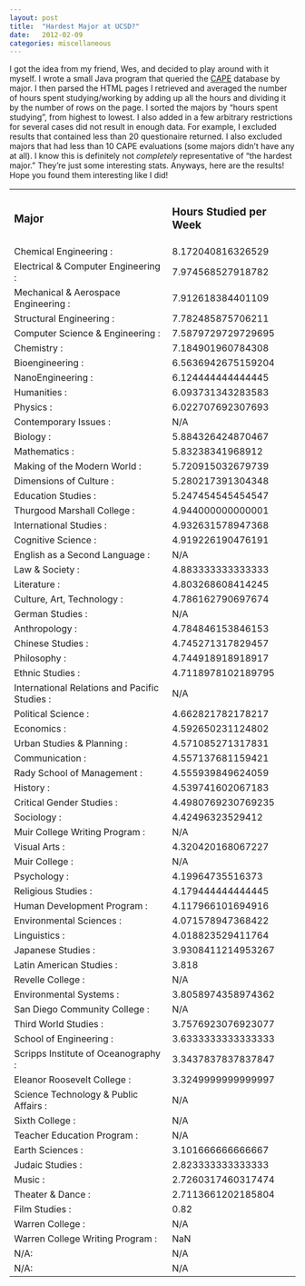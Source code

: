 ```yaml
---
layout: post
title:  "Hardest Major at UCSD?"
date:   2012-02-09
categories: miscellaneous
---
```

I got the idea from my friend, Wes, and decided to play around with it myself. I wrote a small Java program that queried the [CAPE](http://www.cape.ucsd.edu/stats.html) database by major. I then parsed the HTML pages I retrieved and averaged the number of hours spent studying/working by adding up all the hours and dividing it by the number of rows on the page. I sorted the majors by “hours spent studying”, from highest to lowest. I also added in a few arbitrary restrictions for several cases did not result in enough data. For example, I excluded results that contained less than 20 questionaire returned. I also excluded majors that had less than 10 CAPE evaluations (some majors didn’t have any at all). I know this is definitely not *completely* representative of “the hardest major.” They’re just some interesting stats. Anyways, here are the results! Hope you found them interesting like I did!

<table style="text-align:left;"><tr><td><h3>Major</h3></td>
<td><h3>Hours Studied per Week</h3></td>
</tr><tr><td>Chemical Engineering :</td>
<td>8.172040816326529</td>
</tr><tr><td>Electrical &amp; Computer Engineering :</td>
<td>7.974568527918782</td>
</tr><tr><td>Mechanical &amp; Aerospace Engineering :</td>
<td>7.912618384401109</td>
</tr><tr><td>Structural Engineering :</td>
<td>7.782485875706211</td>
</tr><tr><td>Computer Science &amp; Engineering :</td>
<td>7.5879729729729695</td>
</tr><tr><td>Chemistry :</td>
<td>7.184901960784308</td>
</tr><tr><td>Bioengineering :</td>
<td>6.5636942675159204</td>
</tr><tr><td>NanoEngineering :</td>
<td>6.124444444444445</td>
</tr><tr><td>Humanities :</td>
<td>6.093731343283583</td>
</tr><tr><td>Physics :</td>
<td>6.022707692307693</td>
</tr><tr><td>Contemporary Issues :</td>
<td>N/A</td>
</tr><tr><td>Biology :</td>
<td>5.884326424870467</td>
</tr><tr><td>Mathematics :</td>
<td>5.83238341968912</td>
</tr><tr><td>Making of the Modern World :</td>
<td>5.720915032679739</td>
</tr><tr><td>Dimensions of Culture :</td>
<td>5.280217391304348</td>
</tr><tr><td>Education Studies :</td>
<td>5.247454545454547</td>
</tr><tr><td>Thurgood Marshall College :</td>
<td>4.944000000000001</td>
</tr><tr><td>International Studies :</td>
<td>4.932631578947368</td>
</tr><tr><td>Cognitive Science :</td>
<td>4.919226190476191</td>
</tr><tr><td>English as a Second Language :</td>
<td>N/A</td>
</tr><tr><td>Law &amp; Society :</td>
<td>4.883333333333333</td>
</tr><tr><td>Literature :</td>
<td>4.803268608414245</td>
</tr><tr><td>Culture, Art, Technology :</td>
<td>4.786162790697674</td>
</tr><tr><td>German Studies :</td>
<td>N/A</td>
</tr><tr><td>Anthropology :</td>
<td>4.784846153846153</td>
</tr><tr><td>Chinese Studies :</td>
<td>4.745271317829457</td>
</tr><tr><td>Philosophy :</td>
<td>4.744918918918917</td>
</tr><tr><td>Ethnic Studies :</td>
<td>4.7118978102189795</td>
</tr><tr><td>International Relations and Pacific Studies :</td>
<td>N/A</td>
</tr><tr><td>Political Science :</td>
<td>4.662821782178217</td>
</tr><tr><td>Economics :</td>
<td>4.592650231124802</td>
</tr><tr><td>Urban Studies &amp; Planning :</td>
<td>4.571085271317831</td>
</tr><tr><td>Communication :</td>
<td>4.557137681159421</td>
</tr><tr><td>Rady School of Management :</td>
<td>4.555939849624059</td>
</tr><tr><td>History :</td>
<td>4.539741602067183</td>
</tr><tr><td>Critical Gender Studies :</td>
<td>4.4980769230769235</td>
</tr><tr><td>Sociology :</td>
<td>4.42496323529412</td>
</tr><tr><td>Muir College Writing Program :</td>
<td>N/A</td>
</tr><tr><td>Visual Arts :</td>
<td>4.320420168067227</td>
</tr><tr><td>Muir College :</td>
<td>N/A</td>
</tr><tr><td>Psychology :</td>
<td>4.19964735516373</td>
</tr><tr><td>Religious Studies :</td>
<td>4.179444444444445</td>
</tr><tr><td>Human Development Program :</td>
<td>4.117966101694916</td>
</tr><tr><td>Environmental Sciences :</td>
<td>4.071578947368422</td>
</tr><tr><td>Linguistics :</td>
<td>4.018823529411764</td>
</tr><tr><td>Japanese Studies :</td>
<td>3.9308411214953267</td>
</tr><tr><td>Latin American Studies :</td>
<td>3.818</td>
</tr><tr><td>Revelle College :</td>
<td>N/A</td>
</tr><tr><td>Environmental Systems :</td>
<td>3.8058974358974362</td>
</tr><tr><td>San Diego Community College :</td>
<td>N/A</td>
</tr><tr><td>Third World Studies :</td>
<td>3.7576923076923077</td>
</tr><tr><td>School of Engineering :</td>
<td>3.6333333333333333</td>
</tr><tr><td>Scripps Institute of Oceanography :</td>
<td>3.3437837837837847</td>
</tr><tr><td>Eleanor Roosevelt College :</td>
<td>3.3249999999999997</td>
</tr><tr><td>Science Technology &amp; Public Affairs :</td>
<td>N/A</td>
</tr><tr><td>Sixth College :</td>
<td>N/A</td>
</tr><tr><td>Teacher Education Program :</td>
<td>N/A</td>
</tr><tr><td>Earth Sciences :</td>
<td>3.101666666666667</td>
</tr><tr><td>Judaic Studies :</td>
<td>2.823333333333333</td>
</tr><tr><td>Music :</td>
<td>2.7260317460317474</td>
</tr><tr><td>Theater &amp; Dance :</td>
<td>2.7113661202185804</td>
</tr><tr><td>Film Studies :</td>
<td>0.82</td>
</tr><tr><td>Warren College :</td>
<td>N/A</td>
</tr><tr><td>Warren College Writing Program :</td>
<td>NaN</td>
</tr><tr><td>N/A:</td>
<td>N/A</td>
</tr><tr><td>N/A:</td>
<td>N/A</td>
</tr></table>
